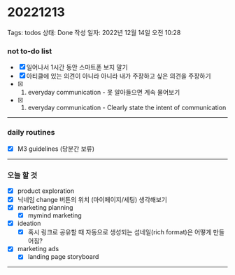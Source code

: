 # 20221213

Tags: todos
상태: Done
작성 일자: 2022년 12월 14일 오전 10:28

### not to-do list

- [x]  일어나서 1시간 동안 스마트폰 보지 말기
- [x]  아티클에 있는 의견이 아니라 아니라 내가 주장하고 싶은 의견을 주장하기
- [x]  1. everyday communication - 못 알아들으면 계속 물어보기
- [x]  1. everyday communication - Clearly state the intent of communication

---

### daily routines

- [x]  M3 guidelines (당분간 보류)

---

### 오늘 할 것

- [x]  product exploration
- [x]  닉네임 change 버튼의 위치 (마이페이지/세팅) 생각해보기
- [x]  marketing planning
    - [x]  mymind marketing
- [x]  ideation
    - [x]  혹시 링크로 공유할 때 자동으로 생성되는 섬네일(rich format)은 어떻게 만들어짐?
- [x]  marketing ads
    - [x]  landing page storyboard

---
